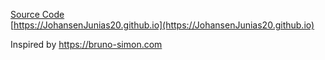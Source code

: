 [Source Code](https://github.com/JohansenJunias20/portofolio)  
[https://JohansenJunias20.github.io](https://JohansenJunias20.github.io)


Inspired by https://bruno-simon.com  
